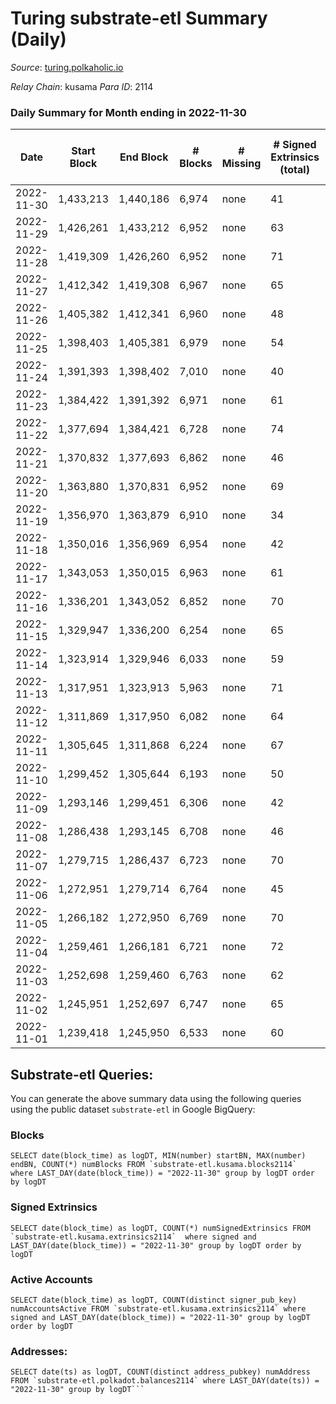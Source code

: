 # Turing substrate-etl Summary (Daily)

_Source_: [turing.polkaholic.io](https://turing.polkaholic.io)

*Relay Chain*: kusama
*Para ID*: 2114



### Daily Summary for Month ending in 2022-11-30


| Date | Start Block | End Block | # Blocks | # Missing | # Signed Extrinsics (total) | # Active Accounts | # Addresses with Balances | # Events | # Transfers | # XCM Transfers In | # XCM Transfers Out |
| ---- | ----------- | --------- | -------- | --------- | --------------------------- | ----------------- | ------------------------- | -------- | ----------- | ------------------ | ------------------- |
| 2022-11-30 | 1,433,213 | 1,440,186 | 6,974 | none  | 41 | 36 | 1,694 | 36,979 | 5  |   | 3  |
| 2022-11-29 | 1,426,261 | 1,433,212 | 6,952 | none  | 63 | 45 |  | 39,101 | 13  |   | 7  |
| 2022-11-28 | 1,419,309 | 1,426,260 | 6,952 | none  | 71 | 39 | 1,694 | 38,647 | 9  |   | 4  |
| 2022-11-27 | 1,412,342 | 1,419,308 | 6,967 | none  | 65 | 55 | 1,694 | 36,641 | 11  |   | 5  |
| 2022-11-26 | 1,405,382 | 1,412,341 | 6,960 | none  | 48 | 41 | 1,694 | 38,476 | 12  |   | 3  |
| 2022-11-25 | 1,398,403 | 1,405,381 | 6,979 | none  | 54 | 43 | 1,693 | 36,521 | 13  |   | 6  |
| 2022-11-24 | 1,391,393 | 1,398,402 | 7,010 | none  | 40 | 32 | 1,693 | 38,458 | 7  |   | 3  |
| 2022-11-23 | 1,384,422 | 1,391,392 | 6,971 | none  | 61 | 42 |  | 38,485 | 7  |   | 4  |
| 2022-11-22 | 1,377,694 | 1,384,421 | 6,728 | none  | 74 | 47 |  | 35,598 | 12  |   | 7  |
| 2022-11-21 | 1,370,832 | 1,377,693 | 6,862 | none  | 46 | 36 | 1,691 | 35,960 | 6  |   | 2  |
| 2022-11-20 | 1,363,880 | 1,370,831 | 6,952 | none  | 69 | 52 | 1,689 | 38,357 | 11  |   | 3  |
| 2022-11-19 | 1,356,970 | 1,363,879 | 6,910 | none  | 34 | 23 | 1,689 | 36,176 | 5  |   | 2  |
| 2022-11-18 | 1,350,016 | 1,356,969 | 6,954 | none  | 42 | 33 |  | 38,146 | 2  |   |   |
| 2022-11-17 | 1,343,053 | 1,350,015 | 6,963 | none  | 61 | 43 |  | 38,356 | 15  |   | 6  |
| 2022-11-16 | 1,336,201 | 1,343,052 | 6,852 | none  | 70 | 45 |  | 35,310 | 9  |   | 4  |
| 2022-11-15 | 1,329,947 | 1,336,200 | 6,254 | none  | 65 | 41 |  | 31,421 | 12  |   | 5  |
| 2022-11-14 | 1,323,914 | 1,329,946 | 6,033 | none  | 59 | 43 |  | 30,218 | 5  |   | 4  |
| 2022-11-13 | 1,317,951 | 1,323,913 | 5,963 | none  | 71 | 50 |  | 28,267 | 14  |   | 6  |
| 2022-11-12 | 1,311,869 | 1,317,950 | 6,082 | none  | 64 | 32 | 1,685 | 30,719 | 4  |   | 2  |
| 2022-11-11 | 1,305,645 | 1,311,868 | 6,224 | none  | 67 | 39 |  | 30,168 | 15  |   | 8  |
| 2022-11-10 | 1,299,452 | 1,305,644 | 6,193 | none  | 50 | 41 |  | 29,893 | 11  |   | 7  |
| 2022-11-09 | 1,293,146 | 1,299,451 | 6,306 | none  | 42 | 38 | 1,683 | 32,833 | 12  |   | 6  |
| 2022-11-08 | 1,286,438 | 1,293,145 | 6,708 | none  | 46 | 34 |  | 35,002 | 5  |   | 4  |
| 2022-11-07 | 1,279,715 | 1,286,437 | 6,723 | none  | 70 | 54 |  | 35,152 | 17  |   | 6  |
| 2022-11-06 | 1,272,951 | 1,279,714 | 6,764 | none  | 45 | 32 | 1,683 | 36,000 | 4  |   | 2  |
| 2022-11-05 | 1,266,182 | 1,272,950 | 6,769 | none  | 70 | 48 | 1,683 | 35,896 | 17  |   | 8  |
| 2022-11-04 | 1,259,461 | 1,266,181 | 6,721 | none  | 72 | 55 |  | 34,925 | 16  |   | 8  |
| 2022-11-03 | 1,252,698 | 1,259,460 | 6,763 | none  | 62 | 45 | 1,677 | 34,806 | 13  | 1 ($2.87) | 6  |
| 2022-11-02 | 1,245,951 | 1,252,697 | 6,747 | none  | 65 | 45 | 1,674 | 35,603 | 11  |   | 3  |
| 2022-11-01 | 1,239,418 | 1,245,950 | 6,533 | none  | 60 | 45 | 1,673 | 32,613 | 13  |   | 5  |

## Substrate-etl Queries:
You can generate the above summary data using the following queries using the public dataset `substrate-etl` in Google BigQuery:


### Blocks
```
SELECT date(block_time) as logDT, MIN(number) startBN, MAX(number) endBN, COUNT(*) numBlocks FROM `substrate-etl.kusama.blocks2114`  where LAST_DAY(date(block_time)) = "2022-11-30" group by logDT order by logDT
```


### Signed Extrinsics
```
SELECT date(block_time) as logDT, COUNT(*) numSignedExtrinsics FROM `substrate-etl.kusama.extrinsics2114`  where signed and LAST_DAY(date(block_time)) = "2022-11-30" group by logDT order by logDT
```


### Active Accounts
```
SELECT date(block_time) as logDT, COUNT(distinct signer_pub_key) numAccountsActive FROM `substrate-etl.kusama.extrinsics2114` where signed and LAST_DAY(date(block_time)) = "2022-11-30" group by logDT order by logDT
```


### Addresses:
```
SELECT date(ts) as logDT, COUNT(distinct address_pubkey) numAddress FROM `substrate-etl.polkadot.balances2114` where LAST_DAY(date(ts)) = "2022-11-30" group by logDT```

